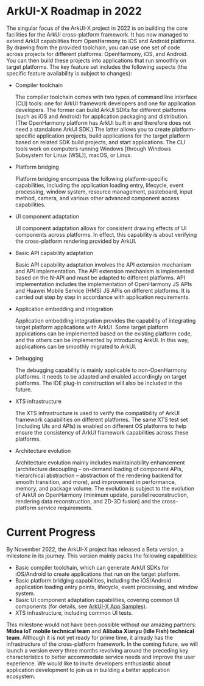# ArkUI-X Roadmap in 2022

The singular focus of the ArkUI-X project in 2022 is on building the core facilities for the ArkUI cross-platform framework. It has now managed to extend ArkUI capabilities from OpenHarmony to iOS and Android platforms. By drawing from the provided toolchain, you can use one set of code across projects for different platforms: OpenHarmony, iOS, and Android. You can then build these projects into applications that run smoothly on target platforms. The key feature set includes the following aspects (the specific feature availability is subject to changes):

- Compiler toolchain

  The compiler toolchain comes with two types of command line interface (CLI) tools: one for ArkUI framework developers and one for application developers. The former can build ArkUI SDKs for different platforms (such as iOS and Android) for application packaging and distribution. (The OpenHarmony platform has ArkUI built in and therefore does not need a standalone ArkUI SDK.) The latter allows you to create platform-specific application projects, build applications for the target platform based on related SDK build projects, and start applications. The CLI tools work on computers running Windows [through Windows Subsystem for Linux (WSL)], macOS, or Linux.

- Platform bridging

  Platform bridging encompass the following platform-specific capabilities, including the application loading entry, lifecycle, event processing, window system, resource management, pasteboard, input method, camera, and various other advanced component access capabilities.

- UI component adaptation

  UI component adaptation allows for consistent drawing effects of UI components across platforms. In effect, this capability is about verifying the cross-platform rendering provided by ArkUI.

- Basic API capability adaptation

  Basic API capability adaptation involves the API extension mechanism and API implementation. The API extension mechanism is implemented based on the N-API and must be adapted to different platforms. API implementation includes the implementation of OpenHarmony JS APIs and Huawei Mobile Service (HMS) JS APIs on different platforms. It is carried out step by step in accordance with application requirements.

- Application embedding and integration

  Application embedding integration provides the capability of integrating target platform applications with ArkUI. Some target platform applications can be implemented based on the existing platform code, and the others can be implemented by introducing ArkUI. In this way, applications can be smoothly migrated to ArkUI.

- Debugging

  The debugging capability is mainly applicable to non-OpenHarmony platforms. It needs to be adapted and enabled accordingly on target platforms. The IDE plug-in construction will also be included in the future.

- XTS infrastructure

  The XTS infrastructure is used to verify the compatibility of ArkUI framework capabilities on different platforms. The same XTS test set (including UIs and APIs) is enabled on different OS platforms to help ensure the consistency of ArkUI framework capabilities across these platforms.

- Architecture evolution

  Architecture evolution mainly includes maintainability enhancement (architecture decoupling – on-demand loading of component APIs, hierarchical abstraction – abstraction of the rendering backend for smooth transition, and more), and improvement in performance, memory, and package volume. The evolution is subject to the evolution of ArkUI on OpenHarmony (minimum update, parallel reconstruction, rendering data reconstruction, and 2D-3D fusion) and the cross-platform service requirements.

# Current Progress

By November 2022, the ArkUI-X project has released a Beta version, a milestone in its journey. This version mainly packs the following capabilities:

- Basic compiler toolchain, which can generate ArkUI SDKs for iOS/Android to create applications that run on the target platform.
- Basic platform bridging capabilities, including the iOS/Android application loading entry points, lifecycle, event processing, and window system.
- Basic UI component adaptation capabilities, covering common UI components (for details, see [ArkUI-X App Samples](https://gitee.com/arkui-x/samples)).
- XTS infrastructure, including common UI tests.

This milestone would not have been possible without our amazing partners: **Midea IoT mobile technical team** and **Alibaba Xianyu (Idle Fish) technical team**. Although it is not yet ready for prime time, it already has the infrastructure of the cross-platform framework. In the coming future, we will launch a version every three months revolving around the preceding key characteristics to better accommodate service needs and improve the user experience. We would like to invite developers enthusiastic about application development to join us in building a better application ecosystem.

